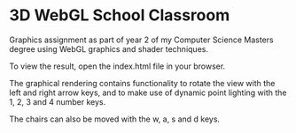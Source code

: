 # 3D WebGL School Classroom

Graphics assignment as part of year 2 of my Computer Science Masters degree using WebGL graphics and shader techniques.

To view the result, open the index.html file in your browser.

The graphical rendering contains functionality to rotate the view with the left and right arrow keys, and to make use of dynamic point lighting with the 1, 2, 3 and 4 number keys.

The chairs can also be moved with the w, a, s and d keys.